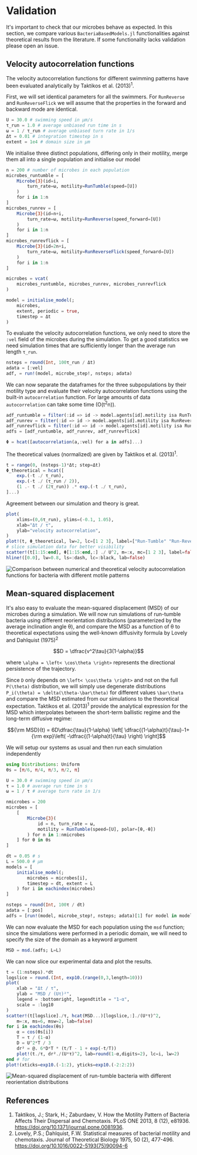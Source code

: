 # Validation
It's important to check that our microbes behave as expected.
In this section, we compare various `BacteriaBasedModels.jl` functionalities against
theoretical results from the literature.
If some functionality lacks validation please open an issue.

## Velocity autocorrelation functions
The velocity autocorrelation functions for different swimming patterns have been evaluated analytically by Taktikos et al. (2013)<sup>1</sup>.


First, we will set identical parameters for all the swimmers.
For `RunReverse` and `RunReverseFlick` we will assume that the properties in the forward and backward mode are identical.
```julia
U = 30.0 # swimming speed in μm/s
τ_run = 1.0 # average unbiased run time in s
ω = 1 / τ_run # average unbiased turn rate in 1/s
Δt = 0.01 # integration timestep in s
extent = 1e4 # domain size in μm
```
We initialise three distinct populations, differing only in their motility, merge them all into a single population and initialise our model
```julia
n = 200 # number of microbes in each population
microbes_runtumble = [
    Microbe{3}(id=i,
        turn_rate=ω, motility=RunTumble(speed=[U])
    )
    for i in 1:n
]
microbes_runrev = [
    Microbe{3}(id=n+i,
        turn_rate=ω, motility=RunReverse(speed_forward=[U])
    )
    for i in 1:n
]
microbes_runrevflick = [
    Microbe{3}(id=2n+i,
        turn_rate=ω, motility=RunReverseFlick(speed_forward=[U])
    )
    for i in 1:n
]

microbes = vcat(
    microbes_runtumble, microbes_runrev, microbes_runrevflick
)

model = initialise_model(;
    microbes,
    extent, periodic = true,
    timestep = Δt
)
```

To evaluate the velocity autocorrelation functions, we only need to store the `:vel` field of the microbes during the simulation.
To get a good statistics we need simulation times that are sufficiently longer than the average run length `τ_run`.
```julia
nsteps = round(Int, 100τ_run / Δt)
adata = [:vel]
adf, = run!(model, microbe_step!, nsteps; adata)
```

We can now separate the dataframes for the three subpopulations by their motility type and evaluate their velocity autocorrelation functions using the built-in `autocorrelation` function.
For large amounts of data `autocorrelation` can take some time (O(t<sup>2</sup>n)).
```julia
adf_runtumble = filter(:id => id -> model.agents[id].motility isa RunTumble, adf)
adf_runrev = filter(:id => id -> model.agents[id].motility isa RunReverse, adf)
adf_runrevflick = filter(:id => id -> model.agents[id].motility isa RunReverseFlick, adf)
adfs = [adf_runtumble, adf_runrev, adf_runrevflick]

Φ = hcat([autocorrelation(a,:vel) for a in adfs]...)
```

The theoretical values (normalized) are given by Taktikos et al. (2013)<sup>1</sup>.
```julia
t = range(0, (nsteps-1)*Δt; step=Δt)
Φ_theoretical = hcat([
    exp.(-t ./ τ_run),
    exp.(-t ./ (τ_run / 2)),
    (1 .- t ./ (2τ_run)) .* exp.(-t ./ τ_run),
]...)
```

Agreement between our simulation and theory is great.
```julia
plot(
    xlims=(0,6τ_run), ylims=(-0.1, 1.05),
    xlab="Δt / τ",
    ylab="velocity autocorrelation",
)
plot!(t, Φ_theoretical, lw=2, lc=[1 2 3], label=["Run-Tumble" "Run-Reverse" "Run-Reverse-Flick"])
# slice simulation data for better visibility
scatter!(t[1:15:end], Φ[1:15:end,:] ./ U^2, m=:x, mc=[1 2 3], label=false)
hline!([0.0], lw=0.8, ls=:dash, lc=:black, lab=false)
```
![Comparison between numerical and theoretical velocity autocorrelation functions for bacteria with different motile patterns](velocity_autocorrelations.png)


## Mean-squared displacement
It's also easy to evaluate the mean-squared displacement (MSD) of our microbes during a simulation.
We will now run simulations of run-tumble bacteria using different reorientation distributions (parameterized by the average inclination angle θ), and compare the MSD as a function of θ to theoretical expectations using the well-known diffusivity formula by Lovely and Dahlquist (1975)<sup>2</sup>
```math
D = \dfrac{v^2\tau}{3(1-\alpha)}
```
where ``\alpha = \left< \cos\theta \right>`` represents the directional persistence of the trajectory.

Since ``D`` only depends on ``\left< \cos\theta \right>`` and not on the full ``P(\theta)`` distribution, we will simply use degenerate distributions ``P_i(\theta) = \delta(\theta-\bar\theta)`` for different values ``\bar\theta`` and compare the MSD estimated from our simulations to the theoretical expectation.
Taktikos et al. (2013)<sup>1</sup> provide the analytical expression for the MSD which interpolates between the short-term ballistic regime and the long-term diffusive regime:
```math
{\rm MSD}(t) = 6D\dfrac{\tau}{1-\alpha}
\left[
    \dfrac{(1-\alpha)t}{\tau}-1+
    {\rm exp}\left( -\dfrac{(1-\alpha)t}{\tau} \right)
\right]
```

We will setup our systems as usual and then run each simulation independently
```julia
using Distributions: Uniform
θs = [π/6, π/4, π/3, π/2, π]

U = 30.0 # swimming speed in μm/s 
τ = 1.0 # average run time in s 
ω = 1 / τ # average turn rate in 1/s

nmicrobes = 200
microbes = [
    [
        Microbe{3}(
            id = n, turn_rate = ω,
            motility = RunTumble(speed=[U], polar=[θ,-θ])
        ) for n in 1:nmicrobes 
    ] for θ in θs
]

dt = 0.05 # s 
L = 500.0 # μm
models = [
    initialise_model(;
        microbes = microbes[i],
        timestep = dt, extent = L
    ) for i in eachindex(microbes)
]

nsteps = round(Int, 100τ / dt)
adata = [:pos]
adfs = [run!(model, microbe_step!, nsteps; adata)[1] for model in models]
```

We can now evaluate the MSD for each population using the `msd` function; since the simulations were performed in a periodic domain, we will need to specify the size of the domain as a keyword argument
```julia
MSD = msd.(adfs; L=L)
```
We can now slice our experimental data and plot the results.
```julia
t = (1:nsteps).*dt
logslice = round.(Int, exp10.(range(0,3,length=10)))
plot(
    xlab = "Δt / τ",
    ylab = "MSD / (Uτ)²",
    legend = :bottomright, legendtitle = "1-α",
    scale = :log10
)
scatter!(t[logslice]./τ, hcat(MSD...)[logslice,:]./(U*τ)^2,
    m=:x, ms=6, msw=2, lab=false)
for i in eachindex(θs)
    α = cos(θs[i])
    T = τ / (1-α)
    D = U^2*T / 3
    dr² = @. 6*D*T * (t/T - 1 + exp(-t/T))
    plot!(t./τ, dr²./(U*τ)^2, lab=round(1-α,digits=2), lc=i, lw=2)
end # for
plot!(xticks=exp10.(-1:2), yticks=exp10.(-2:2:2))
```

![Mean-squared displacement of run-tumble bacteria with different reorientation distributions](msd_runtumble.png)


## References
1. Taktikos, J.; Stark, H.; Zaburdaev, V. How the Motility Pattern of Bacteria Affects Their Dispersal and Chemotaxis. PLoS ONE 2013, 8 (12), e81936. https://doi.org/10.1371/journal.pone.0081936.
2. Lovely, P.S.; Dahlquist, F.W. Statistical measures of bacterial motility and chemotaxis. Journal of Theoretical Biology 1975, 50 (2), 477-496. https://doi.org/10.1016/0022-5193(75)90094-6
